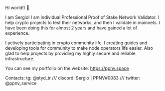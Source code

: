 Hi world!) 👋

I am Sergio! I am individual Professional Proof of Stake Network Validator.
I help crypto projects to test their networks, and then I validate in mainnets.
I have been doing this for almost 2 years and have gained a lot of experience.

I actively participating in crypto community life. I creating guides and developing tools for community to make node operators life easier. Also glad to help projects by providing my highly secure and reliable infrastructure.

You can see my portfolio on the website: https://ppnv.space

Contacts:
tg: @styd_tr /// discord: Sergio | PPNV#0083 /// twitter: @ppnv_service


